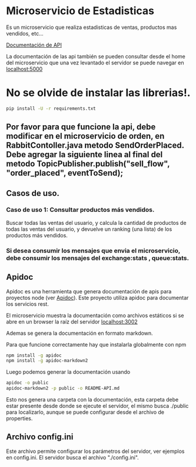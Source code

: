 # Microservicio de Estadisticas

Es un microservicio que realiza estadisticas de ventas, productos mas vendidos, etc...

[Documentación de API](./README-API.md)

La documentación de las api también se pueden consultar desde el home del microservicio
que una vez levantado el servidor se puede navegar en [localhost:5000](http://localhost:5000/)

# No se olvide de instalar las librerias!.

```bash
pip install -U -r requirements.txt
```

## Por favor para que funcione la api, debe modificar en el microservicio de orden, en RabbitContoller.java metodo SendOrderPlaced. Debe agregar la siguiente linea al final del metodo TopicPublisher.publish("sell_flow", "order_placed", eventToSend);

## Casos de uso.

### Caso de uso 1: Consultar productos más vendidos.

Buscar todas las ventas del usuario, y calcula la cantidad de productos de todas las ventas del usuario, y devuelve un ranking (una lista) de los productos más vendidos.

### Si desea consumir los mensajes que envia el microservicio, debe consumir los mensajes del exchange:stats , queue:stats.

## Apidoc

Apidoc es una herramienta que genera documentación de apis para proyectos node (ver [Apidoc](http://apidocjs.com/)).
Este proyecto utiliza apidoc para documentar los servicios rest.

El microservicio muestra la documentación como archivos estáticos si se abre en un browser la raíz del servidor [localhost:3002](http://localhost:3002/)

Ademas se genera la documentación en formato markdown.

Para que funcione correctamente hay que instalarla globalmente con npm

```bash
npm install -g apidoc
npm install -g apidoc-markdown2
```

Luego podemos generar la documentación usando

```bash
apidoc -o public
apidoc-markdown2 -p public -o README-API.md
```

Esto nos genera una carpeta con la documentación, esta carpeta debe estar presente desde donde se ejecute el servidor, el mismo busca ./public para localizarlo, aunque se puede configurar desde el archivo de properties.

## Archivo config.ini

Este archivo permite configurar los parámetros del servidor, ver ejemplos en config.ini.
El servidor busca el archivo "./config.ini".